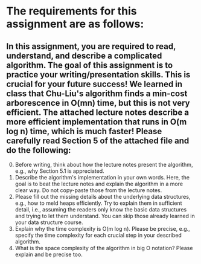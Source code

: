 # The requirements for this assignment are as follows:
## In this assignment, you are required to read, understand, and describe a complicated algorithm. The goal of this assignment is to practice your writing/presentation skills. This is crucial for your future success! We learned in class that Chu-Liu's algorithm finds a min-cost arborescence in O(mn) time, but this is not very efficient. The attached lecture notes describe a more efficient implementation that runs in O(m log n) time, which is much faster! Please carefully read Section 5 of the attached file and do the following:
0. Before writing, think about how the lecture notes present the algorithm, e.g., why Section 5.1 is appreciated.
1. Describe the algorithm's implementation in your own words. Here, the goal is to beat the lecture notes and explain the algorithm in a more clear way. Do not copy-paste those from the lecture notes.
2. Please fill out the missing details about the underlying data structures, e.g., how to meld heaps efficiently. Try to explain them in sufficient detail, i.e., assuming the readers only know the basic data structures and trying to let them understand. You can skip those already learned in your data structure course.
3. Explain why the time complexity is O(m log n). Please be precise, e.g., specify the time complexity for each crucial step in your described algorithm.
4. What is the space complexity of the algorithm in big O notation? Please explain and be precise too.